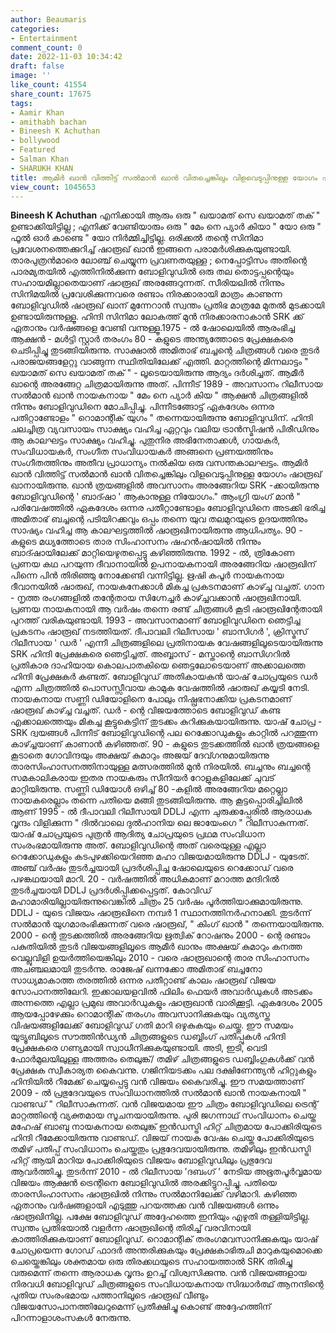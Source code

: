```yaml
---
author: Beaumaris
categories:
- Entertainment
comment_count: 0
date: 2022-11-03 10:34:42
draft: false
image: ''
like_count: 41554
share_count: 17675
tags:
- Aamir Khan
- amithabh bachan
- Bineesh K Achuthan
- bollywood
- Featured
- Salman Khan
- SHARUKH KHAN
title: ആമിർ ഖാൻ വിത്തിട്ട് സൽമാൻ ഖാൻ വിതച്ചെങ്കിലും വിളവെടുപ്പിനുള്ള യോഗം ഷാരൂഖ് ഖാനായിരുന്നു
view_count: 1045653
---
```


**Bineesh K Achuthan** എനിക്കായി ആരും ഒരു " ഖയാമത് സെ ഖയാമത് തക് " ഉണ്ടാക്കിയിട്ടില്ല ; എനിക്ക് വേണ്ടിയാരും ഒരു " മേം നെ പ്യാർ കിയാ " യോ ഒരു " ഫൂൽ ഓർ കാണ്ടെ " യോ നിർമ്മിച്ചിട്ടില്ല. ഒരിക്കൽ തന്റെ സിനിമാ പ്രവേശനത്തെക്കുറിച്ച് ഷാരൂഖ് ഖാൻ ഇങ്ങനെ പരാമർശിക്കുകയുണ്ടായി. താരപുത്രൻമാരെ ലോഞ്ച് ചെയ്യുന്ന പ്രവണതയുള്ള ; നെപ്പോട്ടിസം അതിന്റെ പാരമ്യതയിൽ എത്തിനിൽക്കുന്ന ബോളിവുഡിൽ ഒരു തല തൊട്ടപ്പന്റെയും സഹായമില്ലാതെയാണ് ഷാരൂഖ് അരങ്ങേറുന്നത്. സീരിയലിൽ നിന്നും സിനിമയിൽ പ്രവേശിക്കുന്നവരെ രണ്ടാം നിരക്കാരായി മാത്രം കാണുന്ന ബോളിവുഡിൽ ഷാരൂഖ് ഖാന് മുന്നേറാൻ സ്വന്തം പ്രതിഭ മാത്രമേ മുതൽ മുടക്കായി ഉണ്ടായിരുന്നുള്ളൂ. ഹിന്ദി സിനിമാ ലോകത്ത് മുൻ നിരക്കാരനാകാൻ SRK ക്ക് ഏതാനും വർഷങ്ങളെ വേണ്ടി വന്നുള്ളൂ.1975 - ൽ ഷോലെയിൽ ആരംഭിച്ച ആക്ഷൻ - മൾട്ടി സ്റ്റാർ തരംഗം 80 - കളുടെ അന്ത്യത്തോടെ പ്രേക്ഷകരെ ചെടിപ്പിച്ചു തുടങ്ങിയിരുന്നു. സാക്ഷാൽ അമിതാഭ് ബച്ചന്റെ ചിത്രങ്ങൾ വരെ തുടർ പരാജയങ്ങളേറ്റു വാങ്ങുന്ന സ്ഥിതിയിലേക്ക് എത്തി. മാറ്റത്തിന്റെ മിന്നലാട്ടം " ഖയാമത് സെ ഖയാമത് തക് " - ലൂടെയായിരുന്നു ആദ്യം ദർശിച്ചത്. ആമീർ ഖാന്റെ അരങ്ങേറ്റ ചിത്രമായിരുന്നു അത്. പിന്നീട് 1989 - അവസാനം റിലീസായ സൽമാൻ ഖാൻ നായകനായ " മേം നെ പ്യാർ കിയ " ആക്ഷൻ ചിത്രങ്ങളിൽ നിന്നും ബോളിവുഡിനെ മോചിപ്പിച്ചു. പിന്നീടങ്ങോട്ട് ഏകദേശം ഒന്നര പതിറ്റാണ്ടോളം " റൊമാന്റിക് യുഗം " തന്നെയായിരുന്നു ബോളിവുഡിന്. ഹിന്ദി ചലച്ചിത്ര വ്യവസായം സാക്ഷ്യം വഹിച്ച ഏറ്റവും വലിയ ട്രാൻസ്മിഷൻ പിരീഡിനും ആ കാലഘട്ടം സാക്ഷ്യം വഹിച്ചു. പുതുനിര അഭിനേതാക്കൾ, ഗായകർ, സംവിധായകർ, സംഗീത സംവിധായകർ അങ്ങനെ പ്രണയത്തിനും സംഗീതത്തിനും അതീവ പ്രാധാന്യം നൽകിയ ഒരു വസന്തകാലഘട്ടം. ആമിർ ഖാൻ വിത്തിട്ട് സൽമാൻ ഖാൻ വിതച്ചെങ്കിലും വിളവെടുപ്പിനുള്ള യോഗം ഷാരൂഖ് ഖാനായിരുന്നു. ഖാൻ ത്രയങ്ങളിൽ അവസാനം അരങ്ങേറിയ SRK -ക്കായിരുന്നു ബോളിവുഡിന്റെ ' ബാദ്ഷാ ' ആകാനുള്ള നിയോഗം." ആംഗ്രി യംഗ് മാൻ " പരിവേഷത്തിൽ ഏകദേശം ഒന്നര പതീറ്റാണ്ടോളം ബോളിവുഡിനെ അടക്കി ഭരിച്ച അമിതാഭ് ബച്ചന്റെ പടിയിറക്കവും ഒപ്പം തന്നെ യുവ തലമുറയുടെ ഉദയത്തിനും സാഷ്യം വഹിച്ച ആ കാലഘട്ടത്തിൽ ഷാരൂഖിനായിരുന്നു ആധിപത്യം. 90 - കളുടെ മധ്യത്തോടെ താര സിംഹാസനം ഷഹൻഷായിൽ നിന്നും ബാദ്ഷായിലേക്ക് മാറ്റിയെഴുതപ്പെട്ടു കഴിഞ്ഞിരുന്നു. 1992 - ൽ, ത്രികോണ പ്രണയ കഥ പറയുന്ന ദീവാനായിൽ ഉപനായകനായി അരങ്ങേറിയ ഷാരൂഖിന് പിന്നെ പിൻ തിരിഞ്ഞു നോക്കേണ്ടി വന്നിട്ടില്ല. ഋഷി കപൂർ നായകനായ ദീവാനയിൽ ഷാരുഖ്, നായകനേക്കാൾ മികച്ച പ്രകടനമാണ് കാഴ്ച്ച വച്ചത്. ഗാന - നൃത്ത രംഗങ്ങളിൽ തന്റേതായ സിഗ്നേച്ചർ കാഴ്ച്ചവക്കാൻ ഷാരൂഖിനായി. പ്രണയ നായകനായി ആ വർഷം തന്നെ രണ്ട് ചിത്രങ്ങൾ കൂടി ഷാരൂഖിന്റേതായി പുറത്ത് വരികയുണ്ടായി. 1993 - അവസാനമാണ് ബോളിവുഡിനെ ഞെട്ടിച്ച പ്രകടനം ഷാരൂഖ് നടത്തിയത്. ദീപാവലി റിലീസായ ' ബാസിഗർ ', ക്രിസ്മസ് റിലീസായ ' ഡർ ' എന്നീ ചിത്രങ്ങളിലെ പ്രതിനായക വേഷങ്ങളിലൂടെയായിരുന്നു SRK ഹിന്ദി പ്രേക്ഷകരെ ഞെട്ടിച്ചത്. അബ്ബാസ് - മസ്താന്റെ ബാസിഗറിൽ പ്രതികാര ദാഹിയായ കൊലപാതകിയെ ഞെട്ടലോടെയാണ് അക്കാലത്തെ ഹിന്ദി പ്രേക്ഷകർ കണ്ടത്. ബോളിവുഡ് അതികായകൻ യാഷ് ചോപ്രയുടെ ഡർ എന്ന ചിത്രത്തിൽ പൊസസ്സീവായ കാമുക വേഷത്തിൽ ഷാരുഖ് കയ്യടി നേടി. നായകനായ സണ്ണി ഡിയോളിനെ പോലും നിഷ്പ്രഭനാക്കിയ പ്രകടനമാണ് ഷാരൂഖ് കാഴ്ച്ച വച്ചത്. ഡർ - ന്റെ വിജയത്തോടെ ബോളിവുഡ് കണ്ട എക്കാലത്തെയും മികച്ച കൂട്ടുകെട്ടിന് തുടക്കം കുറിക്കുകയായിരുന്നു. യാഷ് ചോപ്ര - SRK ദ്വയങ്ങൾ പിന്നീട് ബോളിവുഡിന്റെ പല റെക്കോഡുകളും കാറ്റിൽ പറത്തുന്ന കാഴ്ച്ചയാണ് കാണാൻ കഴിഞ്ഞത്. 90 - കളുടെ തുടക്കത്തിൽ ഖാൻ ത്രയങ്ങളെ കൂടാതെ ഗോവിന്ദയും അക്ഷയ് കുമാറും അജയ് ദേവ്ഗനുമായിരുന്നു താരസിംഹാസനത്തിനായുള്ള മത്സരത്തിൽ മുൻ നിരയിൽ. ബച്ചനും ബച്ചന്റെ സമകാലികരായ ഇതര നായകരും സീനിയർ റോളുകളിലേക്ക് ചുവട് മാറ്റിയിരുന്നു. സണ്ണി ഡിയോൾ ഒഴിച്ച് 80 -കളിൽ അരങ്ങേറിയ മറ്റെല്ലാ നായകരെല്ലാം തന്നെ പതിയെ മങ്ങി തുടങ്ങിയിരുന്നു. ആ കൂട്ടപ്പൊരിച്ചിലിൽ ആണ് 1995 - ൽ ദീപാവലി റിലീസായി DDLJ എന്ന ചുരുക്കപ്പേരിൽ ആരാധക വൃന്ദം വിളിക്കുന്ന " ദിൽവാലെ ദുൽഹാനിയ ലെ ജായേംഗെ " റിലീസാകുന്നത്. യാഷ് ചോപ്രയുടെ പുത്രൻ ആദിത്യ ചോപ്രയുടെ പ്രഥമ സംവിധാന സംരംഭമായിരുന്നു അത്. ബോളിവുഡിന്റെ അത് വരെയുള്ള എല്ലാ റെക്കോഡുകളും കടപുഴക്കിയെറിഞ്ഞ മഹാ വിജയമായിരുന്നു DDLJ - യുടേത്. അഞ്ച് വർഷം തുടർച്ചയായി പ്രദർശിപ്പിച്ച ഷോലെയുടെ റെക്കോഡ് വരെ പഴങ്കഥയായി മാറി. 20 - വർഷത്തിൽ അധികമാണ് മറാത്ത മന്ദിറിൽ തുടർച്ചയായി DDLJ പ്രദർശിപ്പിക്കപ്പെട്ടത്. കോവിഡ് മഹാമാരിയില്ലായിരുന്നുവെങ്കിൽ ചിത്രം 25 വർഷം പൂർത്തിയാക്കുമായിരുന്നു. DDLJ - യുടെ വിജയം ഷാരൂഖിനെ നമ്പർ 1 സ്ഥാനത്തിനർഹനാക്കി. തുടർന്ന് സൽമാൻ യുഗമാരംഭിക്കുന്നത് വരെ ഷാരൂഖ്, " കിംഗ് ഖാൻ " തന്നെയായിരുന്നു. 2000 - ന്റെ തുടക്കത്തിൽ അരങ്ങേറിയ ഋത്വിക് റോഷനും 2000 - ന്റെ രണ്ടാം പകുതിയിൽ തുടർ വിജയങ്ങളിലൂടെ ആമീർ ഖാനും അക്ഷയ് കുമാറും കനത്ത വെല്ലുവിളി ഉയർത്തിയെങ്കിലും 2010 - വരെ ഷാരൂഖാന്റെ താര സിംഹാസനം അചഞ്ചലമായി തുടർന്നു. രാജേഷ് ഖന്നക്കോ അമിതാഭ് ബച്ചനോ സാധ്യമാകാത്ത തരത്തിൽ ഒന്നര പതീറ്റാണ്ട് കാലം ഷാരൂഖ് വിജയ സോപാനത്തിലേറി. ഇക്കാലയളവിൽ ഫിലിം ഫെയർ അവാർഡുകൾ അടക്കം അന്നത്തെ എല്ലാ പ്രമുഖ അവാർഡുകളും ഷാരൂഖാൻ വാരിക്കൂട്ടി. ഏകദേശം 2005 ആയപ്പോഴേക്കും റൊമാന്റിക് തരംഗം അവസാനിക്കുകയും വ്യത്യസ്ത വിഷയങ്ങളിലേക്ക് ബോളിവുഡ് ഗതി മാറി ഒഴുകുകയും ചെയ്തു. ഈ സമയം യൂട്യൂബിലൂടെ സൗത്തിൻഡ്യൻ ചിത്രങ്ങളുടെ ഡബ്ബിംഗ് പതിപ്പുകൾ ഹിന്ദി പ്രേക്ഷകരെ ഗണ്യമായി സ്വാധീനിക്കുകയുണ്ടായി. അടി, ഇടി, വെടി ഫോർമുലയിലുള്ള അത്തരം തെലുങ്ക്/ തമിഴ് ചിത്രങ്ങളുടെ ഡബ്ബിംഗുകൾക്ക് വൻ പ്രേക്ഷക സ്വീകാര്യത കൈവന്നു. ഗജിനിയടക്കം പല ദക്ഷിണേന്ത്യൻ ഹിറ്റുകളും ഹിന്ദിയിൽ റീമേക്ക് ചെയ്യപ്പെട്ടു വൻ വിജയം കൈവരിച്ചു. ഈ സമയത്താണ് 2009 - ൽ പ്രഭുദേവയുടെ സംവിധാനത്തിൽ സൽമാൻ ഖാൻ നായകനായി " വാണ്ടഡ് " റിലീസാകുന്നത്. വൻ വിജയമായ ഈ ചിത്രം ബോളിവുഡിലെ ട്രെന്റ് മാറ്റത്തിന്റെ വ്യക്തമായ സൂചനയായിരുന്നു. പുരി ജഗന്നാഥ് സംവിധാനം ചെയ്ത മഹേഷ് ബാബു നായകനായ തെലുങ്ക് ഇൻഡസ്ട്രി ഹിറ്റ് ചിത്രമായ പോക്കിരിയുടെ ഹിന്ദി റീമേക്കായിരുന്നു വാണ്ടഡ്. വിജയ് നായക വേഷം ചെയ്ത പോക്കിരിയുടെ തമിഴ് പതിപ്പ് സംവിധാനം ചെയ്തതും പ്രഭുദേവയായിരുന്നു. തമിഴിലും ഇൻഡസ്ട്രി ഹിറ്റ് ആയി മാറിയ പോക്കിരിയുടെ വിജയം ബോളിവുഡിലും പ്രഭുദേവ ആവർത്തിച്ചു. തുടർന്ന് 2010 - ൽ റിലീസായ 'ദബംഗ് ' നേടിയ അഭൂതപൂർവ്വമായ വിജയം ആക്ഷൻ ട്രെന്റിനെ ബോളിവുഡിൽ അരക്കിട്ടുറപ്പിച്ചു. പതിയെ താരസിംഹാസനം ഷാരൂഖിൽ നിന്നും സൽമാനിലേക്ക് വഴിമാറി. കഴിഞ്ഞ ഏതാനും വർഷങ്ങളായി എടുത്തു പറയത്തക്ക വൻ വിജയങ്ങൾ ഒന്നും ഷാരൂഖിനില്ല. പക്ഷേ ബോളിവുഡ് അദ്ദേഹത്തെ ഇനിയും എഴുതി തള്ളിയിട്ടില്ല. സ്വന്തം പ്രതിഭയാൽ വളർന്ന ഷാരൂഖിന്റെ തിരിച്ച് വരവിനായി കാത്തിരിക്കുകയാണ് ബോളിവുഡ്. റൊമാന്റിക് തരംഗമവസാനിക്കുകയും യാഷ് ചോപ്രയെന്ന ഗോഡ് ഫാദർ അന്തരിക്കുകയും പ്രേക്ഷകാഭിരുചി മാറുകയുമൊക്കെ ചെയ്തെങ്കിലും ശക്തമായ ഒരു തിരക്കഥയുടെ സഹായത്താൽ SRK തിരിച്ചു വരുമെന്ന് തന്നെ ആരാധക വൃന്ദം ഉറച്ച് വിശ്വസിക്കുന്നു. വൻ വിജയങ്ങളായ നിരവധി ബോളിവുഡ് ചിത്രങ്ങളുടെ സംവിധായകനായ സിദ്ധാർത്ഥ് ആനന്ദിന്റെ പുതിയ സംരംഭമായ പത്താനിലൂടെ ഷാരൂഖ് വീണ്ടും വിജയസോപാനത്തിലേറുമെന്ന് പ്രതീക്ഷിച്ചു കൊണ്ട് അദ്ദേഹത്തിന് പിറന്നാളാശംസകൾ നേരുന്നു.